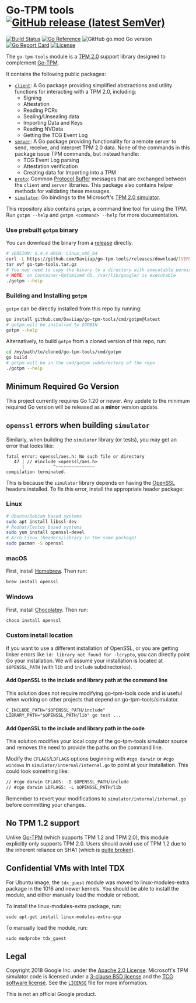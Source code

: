 # Go-TPM tools [![GitHub release (latest SemVer)](https://img.shields.io/github/v/release/google/go-tpm-tools)](https://github.com/Daviiap/go-tpm-tools/releases)

[![Build Status](https://github.com/Daviiap/go-tpm-tools/workflows/CI/badge.svg)](https://github.com/Daviiap/go-tpm-tools/actions?query=workflow%3ACI)
[![Go Reference](https://pkg.go.dev/badge/github.com/Daviiap/go-tpm-tools.svg)](https://pkg.go.dev/github.com/Daviiap/go-tpm-tools)
![GitHub go.mod Go version](https://img.shields.io/github/go-mod/go-version/google/go-tpm-tools)
[![Go Report Card](https://goreportcard.com/badge/github.com/Daviiap/go-tpm-tools)](https://goreportcard.com/report/github.com/Daviiap/go-tpm-tools)
[![License](https://img.shields.io/badge/LICENSE-Apache2.0-ff69b4.svg)](http://www.apache.org/licenses/LICENSE-2.0.html)

The `go-tpm-tools` module is a [TPM 2.0](https://trustedcomputinggroup.org/resource/trusted-platform-module-2-0-a-brief-introduction/) support library designed to complement [Go-TPM](https://github.com/google/go-tpm).

It contains the following public packages:
  - [`client`](https://pkg.go.dev/github.com/Daviiap/go-tpm-tools/client):
    A Go package providing simplified abstractions and utility functions for interacting with a TPM 2.0, including:
      - Signing
      - Attestation
      - Reading PCRs
      - Sealing/Unsealing data
      - Importing Data and Keys
      - Reading NVData
      - Getting the TCG Event Log
  - [`server`](https://pkg.go.dev/github.com/Daviiap/go-tpm-tools/server):
    A Go package providing functionality for a remote server to send, receive, and interpret TPM 2.0 data. None of the commands in this package issue TPM commands, but instead handle:
      - TCG Event Log parsing
      - Attestation verification
      - Creating data for Importing into a TPM
  - [`proto`](https://pkg.go.dev/github.com/Daviiap/go-tpm-tools/proto):
    Common [Protocol Buffer](https://developers.google.com/protocol-buffers) messages that are exchanged between the `client` and `server` libraries. This package also contains helper methods for validating these messages.
  - [`simulator`](https://pkg.go.dev/github.com/Daviiap/go-tpm-tools/simulator):
    Go bindings to the Microsoft's [TPM 2.0 simulator](https://github.com/Microsoft/ms-tpm-20-ref/).

This repository also contains `gotpm`, a command line tool for using the TPM.
Run `gotpm --help` and `gotpm <command> --help` for more documentation.

### Use prebuilt `gotpm` binary

You can download the binary from a [release](https://github.com/Daviiap/go-tpm-tools/releases) directly.

```bash
# VERSION: 0.4.4 ARCH: Linux_x86_64
curl -L https://github.com/Daviiap/go-tpm-tools/releases/download/[VERSION]/go-tpm-tools_[ARCH].tar.gz -o go-tpm-tools.tar.gz
tar xvf go-tpm-tools.tar.gz
# You may need to copy the binary to a directory with executable permissions.
# NOTE: on Container-Optimized OS, /var/lib/google/ is executable
./gotpm --help
```

### Building and Installing `gotpm`

`gotpm` can be directly installed from this repo by running:
```bash
go install github.com/Daviiap/go-tpm-tools/cmd/gotpm@latest
# gotpm will be installed to $GOBIN
gotpm --help
```
Alternatively, to build `gotpm` from a cloned version of this repo, run:
```bash
cd /my/path/to/cloned/go-tpm-tools/cmd/gotpm
go build
# gotpm will be in the cmd/gotpm subdirectory of the repo
./gotpm --help
```

## Minimum Required Go Version

This project currently requires Go 1.20 or newer. Any update to the minimum required Go version will be released as a **minor** version update.

## `openssl` errors when building `simulator`

Similarly, when building the `simulator` library (or tests), you may get an error that looks like:
```
fatal error: openssl/aes.h: No such file or directory
   47 | // #include <openssl/aes.h>
      |           ^~~~~~~~~~~~~~~~
compilation terminated.
```
This is because the `simulator` library depends on having the [OpenSSL](https://www.openssl.org/) headers installed. To fix this error, install the appropriate header package:

### Linux

```bash
# Ubuntu/Debian based systems
sudo apt install libssl-dev
# Redhat/Centos based systems
sudo yum install openssl-devel
# Arch Linux (headers/library in the same package)
sudo pacman -S openssl
```

### macOS

First, install [Homebrew](https://brew.sh/). Then run:
```bash
brew install openssl
```

### Windows

First, install [Chocolatey](https://chocolatey.org/). Then run:
```bash
choco install openssl
```

### Custom install location

If you want to use a different installation of OpenSSL, or you are getting
linker errors like `ld: library not found for -lcrypto`, you can directly
point Go your installation. We will assume your installation is located at
`$OPENSSL_PATH` (with `lib` and `include` subdirectories).

#### Add OpenSSL to the include and library path at the command line
This solution does not require modifying go-tpm-tools code and is useful when
working on other projects that depend on go-tpm-tools/simulator.
```
C_INCLUDE_PATH="$OPENSSL_PATH/include" LIBRARY_PATH="$OPENSSL_PATH/lib" go test ...
```

#### Add OpenSSL to the include and library path in the code
This solution modifies your local copy of the go-tpm-tools simulator source
and removes the need to provide the paths on the command line.

Modify the `CFLAGS`/`LDFLAGS` options beginning with `#cgo darwin` or
`#cgo windows` in `simulator/internal/internal.go` to point at your
installation. This could look something like:
```diff
// #cgo darwin CFLAGS: -I $OPENSSL_PATH/include
// #cgo darwin LDFLAGS: -L $OPENSSL_PATH/lib
```
Remember to revert your modifications to `simulator/internal/internal.go`
before committing your changes.

## No TPM 1.2 support

Unlike [Go-TPM](https://github.com/google/go-tpm) (which supports TPM 1.2 and TPM 2.0), this module explicitly only supports TPM 2.0. Users should avoid use of TPM 1.2 due to the inherent reliance on SHA1 (which is [quite broken](https://sha-mbles.github.io/)).

## Confidential VMs with Intel TDX
For Ubuntu image, the `tdx_guest` module was moved to linux-modules-extra
package in the 1016 and newer kernels. You should be able to install the module,
and either manually load the module or reboot.

To install the linux-modules-extra package, run:

```console
sudo apt-get install linux-modules-extra-gcp
```

To manually load the module, run:

```console
sudo modprobe tdx_guest
```

## Legal

Copyright 2018 Google Inc. under the
[Apache 2.0 License](https://www.apache.org/licenses/LICENSE-2.0). Microsoft's TPM simulator
code is licensed under a [3-clause BSD license](https://opensource.org/licenses/BSD-3-Clause) and the [TCG software license](https://trustedcomputinggroup.org/wp-content/uploads/TPM-Rev-2.0-Part-1-Architecture-01.38.pdf). See the [`LICENSE`](LICENSE) file for more information.

This is not an official Google product.
